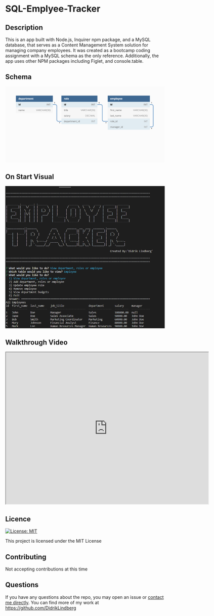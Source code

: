 # SQL-Emplyee-Tracker

## Description
This is an app built with Node.js, Inquirer npm package, and a MySQL database, that serves as a Content Management System solution for managing company employees. It was created as a bootcamp coding assignment with a MySQL schema as the only reference. Additionally, the app uses other NPM packages including Figlet, and console.table.

## Schema

![myimg](./assets/imgs/Schema.jpg)

## On Start Visual
![myimg](./assets/imgs/Onstartvisual.jpg)


## Walkthrough Video
<iframe src="https://drive.google.com/file/d/1Cu3M0ckNDesj150iNwHq9yzB1vcim1JM/preview" width="640" height="480" allow="autoplay"> </iframe>


## Licence
  [![License: MIT](https://img.shields.io/badge/License-MIT-yellow.svg)](https://opensource.org/licenses/MIT)

  This project is licensed under the MIT License

## Contributing
  Not accepting contributions at this time
  
## Questions  
If you have any questions about the repo, you may open an issue or [contact me directly](mailto:lindberg.didrik@gmail.com). You can find more of my work at https://github.com/DidrikLindberg
